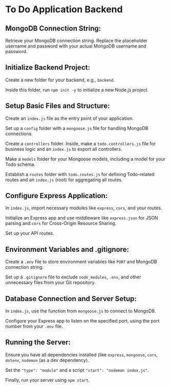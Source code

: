<h1>To Do Application Backend</h1>

<h2>MongoDB Connection String:</h2>
<p>Retrieve your MongoDB connection string. Replace the placeholder username and password with your actual MongoDB username and password.</p>

<h2>Initialize Backend Project:</h2>
<p>Create a new folder for your backend, e.g., <code>backend</code>.</p>
<p>Inside this folder, run <code>npm init -y</code> to initialize a new Node.js project.</p>

<h2>Setup Basic Files and Structure:</h2>
<p>Create an <code>index.js</code> file as the entry point of your application.</p>
<p>Set up a <code>config</code> folder with a <code>mongoose.js</code> file for handling MongoDB connections.</p>
<p>Create a <code>controllers</code> folder. Inside, make a <code>todo.controllers.js</code> file for business logic and an <code>index.js</code> to export all controllers.</p>
<p>Make a <code>models</code> folder for your Mongoose models, including a model for your Todo schema.</p>
<p>Establish a <code>routes</code> folder with <code>todo.routes.js</code> for defining Todo-related routes and an <code>index.js</code> (root) for aggregating all routes.</p>

<h2>Configure Express Application:</h2>
<p>In <code>index.js</code>, import necessary modules like <code>express</code>, <code>cors</code>, and your routes.</p>
<p>Initialize an Express app and use middleware like <code>express.json</code> for JSON parsing and <code>cors</code> for Cross-Origin Resource Sharing.</p>
<p>Set up your API routes.</p>

<h2>Environment Variables and .gitignore:</h2>
<p>Create a <code>.env</code> file to store environment variables like <code>PORT</code> and MongoDB connection string.</p>
<p>Set up a <code>.gitignore</code> file to exclude <code>node_modules</code>, <code>.env</code>, and other unnecessary files from your Git repository.</p>

<h2>Database Connection and Server Setup:</h2>
<p>In <code>index.js</code>, use the function from <code>mongoose.js</code> to connect to MongoDB.</p>
<p>Configure your Express app to listen on the specified port, using the port number from your <code>.env</code> file.</p>

<h2>Running the Server:</h2>
<p>Ensure you have all dependencies installed (like <code>express</code>, <code>mongoose</code>, <code>cors</code>, <code>dotenv</code>, <code>nodemon</code> (as a dev dependency).</p>
<p>Set the <code>"type": "module"</code> and a script <code>"start": "nodemon index.js"</code>.</p>
<p>Finally, run your server using <code>npm start</code>.</p>
